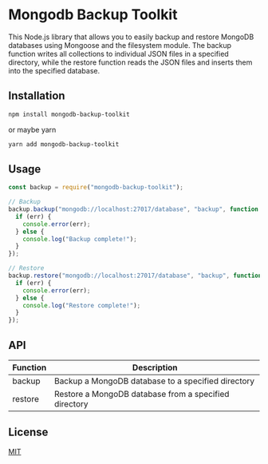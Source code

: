 # Mongodb Backup Toolkit

This Node.js library that allows you to easily backup and restore MongoDB databases using Mongoose and the filesystem module. The backup function writes all collections to individual JSON files in a specified directory, while the restore function reads the JSON files and inserts them into the specified database.

## Installation

```bash
npm install mongodb-backup-toolkit
```

or maybe yarn

```bash
yarn add mongodb-backup-toolkit
```

## Usage

```javascript
const backup = require("mongodb-backup-toolkit");

// Backup
backup.backup("mongodb://localhost:27017/database", "backup", function (err) {
  if (err) {
    console.error(err);
  } else {
    console.log("Backup complete!");
  }
});

// Restore
backup.restore("mongodb://localhost:27017/database", "backup", function (err) {
  if (err) {
    console.error(err);
  } else {
    console.log("Restore complete!");
  }
});
```

<!-- API in table -->

## API

| Function | Description                                           |
| -------- | ----------------------------------------------------- |
| backup   | Backup a MongoDB database to a specified directory    |
| restore  | Restore a MongoDB database from a specified directory |

## License

[MIT](https://choosealicense.com/licenses/mit/)
